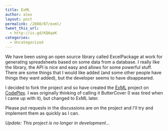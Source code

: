 ```yaml
---
title: ExML
author: alex
layout: post
permalink: /2008/07/exml/
tweet_this_url:
  - http://is.gd/KQAqaK
categories:
  - Uncategorized
---
```

We have been using an open source library called ExcelPackage at work for generating spreadsheets based on some data from a database. I really like the library, the API is nice and easy and allows for some powerful stuff. There are some things that I would like added (and some other people have things they want added), but the developer seems to have disappeared. 

I decided to fork the project and so have created the [ExML][1] project on [CodePlex][2]. I was originally thinking of calling it ButterCover (I was tired when I came up with it), but changed to ExML later.

Please put requests in the discussions are on the project and I'll try and implement them as quickly as I can.

*Update: This project is no longer in development...*

 [1]: http://www.codeplex.com/ExML
 [2]: http://www.codeplex.com
